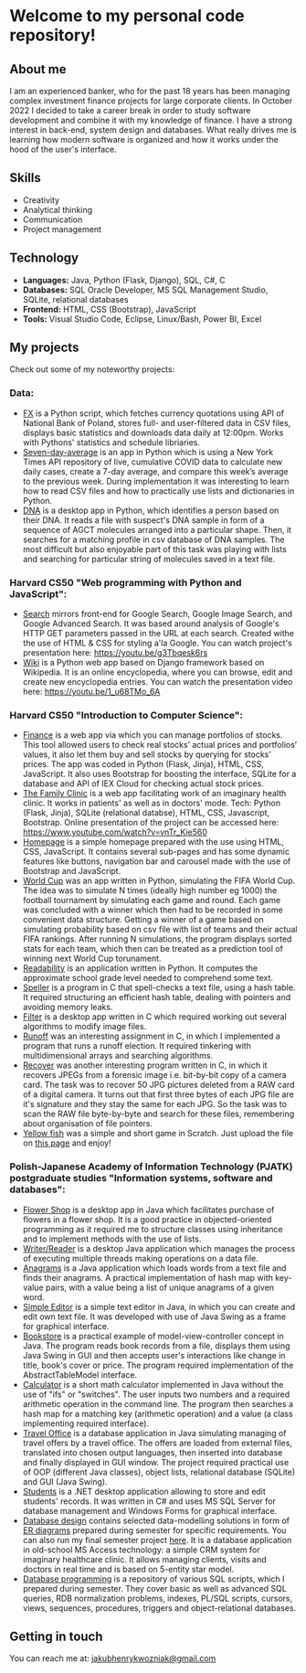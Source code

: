 # Welcome to my personal code repository!
## About me
I am an experienced banker, who for the past 18 years has been managing complex investment finance projects for large corporate clients. 
In October 2022 I decided to take a career break in order to study software development and combine it with my knowledge of finance. 
I have a strong interest in back-end, system design and databases. What really drives me is learning how modern software is organized and how it works under the hood of the user's interface. 

## Skills
- Creativity
- Analytical thinking
- Communication
- Project management

## Technology
- **Languages:** Java, Python (Flask, Django), SQL, C#, C 
- **Databases:** SQL Oracle Developer, MS SQL Management Studio, SQLite, relational databases
- **Frontend:** HTML, CSS (Bootstrap), JavaScript 
- **Tools:** Visual Studio Code, Eclipse, Linux/Bash, Power BI, Excel

## My projects
Check out some of my noteworthy projects:
### Data:
- [FX](https://github.com/jhwozniak/Data-Analytics/tree/main/FX) is a Python script, which fetches currency quotations using API of National Bank of Poland, stores full- and user-filtered data in CSV files, displays basic statistics and downloads data daily at 12:00pm. Works with Pythons' statistics and schedule libriaries.
- [Seven-day-average](https://github.com/jhwozniak/Data-Analytics/tree/main/seven-day-average) is an app in Python which is using a New York Times API repository of live, cumulative COVID data to calculate new daily cases, create a 7-day average, and compare this week’s average to the previous week. During implementation it was interesting to learn how to read CSV files and how to practically use lists and dictionaries in Python.
- [DNA](https://github.com/jhwozniak/Data-Analytics/tree/main/dna) is a desktop app in Python, which identifies a person based on their DNA. It reads a file with suspect's DNA sample in form of
a sequence of AGCT molecules arranged into a particular shape. Then, it searches for a matching profile in csv database of DNA samples. The most difficult but also enjoyable part of this task was playing with lists and searching for particular string of molecules saved in a text file.

### Harvard CS50 "Web programming with Python and JavaScript":
- [Search](https://github.com/jhwozniak/Harvard-CS50web/tree/main/search) mirrors front-end for Google Search, Google Image Search, and Google Advanced Search. It was based around analysis of Google's HTTP GET parameters passed in the URL at each search. Created withe the use of HTML & CSS for styling a'la Google. You can watch project's presentation here: https://youtu.be/g3Tbqesk6rs 
- [Wiki](https://github.com/jhwozniak/Harvard-CS50web/tree/main/wiki) is a Python web app based on Django framework based on Wikipedia. It is an online encyclopedia, where you can browse, edit and create new encyclopedia entries. You can watch the presentation video here: https://youtu.be/1_u68TMo_6A
    
### Harvard CS50 "Introduction to Computer Science":
- [Finance](https://github.com/jhwozniak/Harvard-CS50/tree/main/finance) is a web app via which you can manage portfolios of stocks. This tool allowed users to check real stocks’ actual prices and portfolios’ values, it also let them buy and sell stocks by querying for stocks’ prices. The app was coded in Python (Flask, Jinja), HTML, CSS, JavaScript. It also uses Bootstrap for boosting the interface, SQLite for a database and API of IEX Cloud for checking actual stock prices.
- [The Family Clinic](https://github.com/jhwozniak/Harvard-CS50/tree/main/project) is a web app facilitating work of an imaginary health clinic. It works in patients' as well as in doctors' mode. Tech: Python (Flask, Jinja), SQLite (relational databse), HTML, CSS, Javascript, Bootstrap. Online presentation of the project can be accessed here: https://www.youtube.com/watch?v=vnTr_Kie560
- [Homepage](https://github.com/jhwozniak/Harvard-CS50/tree/main/homepage) is a simple homepage prepared with the use using HTML, CSS, JavaScript. It contains several sub-pages and has some dynamic features like buttons, navigation bar and carousel made with the use of Bootstrap and JavaScript.
- [World Cup](https://github.com/jhwozniak/Harvard-CS50/tree/main/world-cup) was an app written in Python, simulating the FIFA World Cup. The idea was to simulate N times (ideally high number eg 1000) the football tournament by simulating each game and round. Each game was concluded with a winner which then had to be recorded in some convenient data structure. Getting a winner of a game based on simulating probability based on csv file with list of teams and their actual FIFA rankings. After running N simulations, the program displays sorted stats for each team, which then can be treated as a prediction tool of winning next World Cup torunament.   
- [Readability](https://github.com/jhwozniak/Harvard-CS50/tree/main/readability) is an application written in Python. It computes the approximate school grade level needed to comprehend some text. 
- [Speller](https://github.com/jhwozniak/Harvard-CS50/tree/main/speller) is a program in C that spell-checks a text file, using a hash table. It required structuring an efficient hash table, dealing with pointers and avoiding memory leaks.
- [Filter](https://github.com/jhwozniak/Harvard-CS50/tree/main/filter-less) is a desktop app written in C which required working out several algorithms to modify image files.
- [Runoff](https://github.com/jhwozniak/Harvard-CS50/tree/main/runoff) was an interesting assignment in C, in which I implemented a program that runs a runoff election. It required tinkering with multidimensional arrays and searching algorithms.
- [Recover](https://github.com/jhwozniak/Harvard-CS50/tree/main/recover) was another interesting program written in C, in which it recovers JPEGs from a forensic image i.e. bit-by-bit copy of a camera card. The task was to recover 50 JPG pictures deleted from a RAW card of a digital camera. It turns out that first three bytes of each JPG file are it's signature and they stay the same for each JPG. So the task was to scan the RAW file byte-by-byte and search for these files, remembering about organisation of file pointers.    
- [Yellow fish](https://github.com/jhwozniak/Harvard-CS50/tree/main/scratch) was a simple and short game in Scratch. Just upload the file on [this page](https://scratch.mit.edu/) and enjoy!
  
### Polish-Japanese Academy of Information Technology (PJATK) postgraduate studies "Information systems, software and databases":
- [Flower Shop](https://github.com/jhwozniak/PJATK/tree/main/WDP4_WJ_PD4135/src/zad3) is a desktop app in Java which facilitates purchase of flowers in a flower shop. It is a good practice in objected-oriented programming as it required me to structure classes using inheritance and to implement methods with the use of lists.
- [Writer/Reader](https://github.com/jhwozniak/PJATK/tree/main/WDP5_WJ_PD4135/src/zad2) is a desktop Java application which manages the process of executing multiple threads making operations on a data file. 
- [Anagrams](https://github.com/jhwozniak/PJATK/tree/main/PRA1_WJ_PD4135/src/zad3) is a Java application which loads words from a text file and finds their anagrams. A practical implementation of hash map with key-value pairs, with a value being a list of unique anagrams of a given word.
- [Simple Editor](https://github.com/jhwozniak/PJATK/tree/main/PRA2_WJ_PD4135/src/zad3) is a simple text editor in Java, in which you can create and edit own text file. It was developed with use of Java Swing as a frame for graphical interface.
- [Bookstore](https://github.com/jhwozniak/PJATK/tree/main/PRA3_WJ_PD4135/src/zad3) is a practical example of model-view-controller concept in Java. The program reads book records from a file, displays them using Java Swing in GUI and then accepts user's interactions like change in title, book's cover or price. The program required implementation of the AbstractTableModel interface.
- [Calculator](https://github.com/jhwozniak/PJATK/tree/main/PRA4_WJ_PD4135/src/zad1) is a short math calculator implemented in Java without the use of "ifs" or "switches". The user inputs two numbers and a required arithmetic operation in the command line. The program then searches a hash map for a matching key (arithmetic operation) and a value (a class implementing required interface).
- [Travel Office](https://github.com/jhwozniak/PJATK/tree/main/PRA5_WJ_PD4135/src/zad1) is a database application in Java simulating managing of travel offers by a travel office. The offers are loaded from external files, translated into chosen output languages, then inserted into database and finally displayed in GUI window. The project required practical use of OOP (different Java classes), object lists, relational database (SQLite) and GUI (Java Swing).
- [Students](https://github.com/jhwozniak/PJATK/tree/main/PJATK_App) is a .NET desktop application allowing to store and edit students' records. It was written in C# and uses MS SQL Server for database management and Windows Forms for graphical interface.
- [Database design](https://github.com/jhwozniak/PJATK/tree/main/PRD) contains selected data-modelling solutions in form of [ER diagrams](https://github.com/jhwozniak/PJATK/tree/main/PRD/diagramy%20ER) prepared during semester for specific requirements. You can also run my final semester project [here](https://github.com/jhwozniak/PJATK/tree/main/PRD/projekt). It is a database application in old-school MS Access technology: a simple CRM system for imaginary healthcare clinic. It allows managing clients, visits and doctors in real time and is based on 5-entity star model.
- [Database programming](https://github.com/jhwozniak/PJATK/tree/main/PWB) is a repository of various SQL scripts, which I prepared during semester. They cover basic as well as advanced SQL queries, RDB normalization problems, indexes, PL/SQL scripts, cursors, views, sequences, procedures, triggers and object-relational databases.     
  
## Getting in touch
You can reach me at: jakubhenrykwozniak@gmail.com




